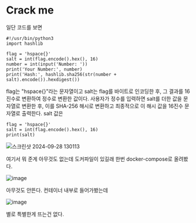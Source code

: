 # Crack me

일단 코드를 보면
```
#!/usr/bin/python3
import hashlib

flag = 'hspace{}'
salt = int(flag.encode().hex(), 16)
number = int(input('Number: '))
print('Your Number:', number)
print('Hash:', hashlib.sha256(str(number + salt).encode()).hexdigest())
```
flag는 "hspace{}"라는 문자열이고 salt는 flag를 바이트로 인코딩한 후, 그 결과를 16진수로 변환하여 정수로 변환한 값이다.
사용자가 정수를 입력하면 salt를 더한 값을 문자열로 변환한 후, 이를 SHA-256 해시로 변환하고 최종적으로 이 해시 값을 16진수 문자열로 출력한다.
salt 값은 
```
flag = 'hspace{}'
salt = int(flag.encode().hex(), 16)
print(salt)
```
![스크린샷 2024-09-28 130113](https://github.com/user-attachments/assets/9fc4bb9a-34a1-4296-bc2f-6fba0db71164)

여기서 뭐 준게 아무것도 없는데 도커파일이 있길래 한번 docker-compose로 올려봤다.

![image](https://github.com/user-attachments/assets/388c880f-c4df-4304-9033-aac8dff0de25)

아무것도 안뜬다. 컨테이너 내부로 들어가봤는데

![image](https://github.com/user-attachments/assets/695f85ef-9a23-4ee9-ba90-29bdc4c83f1b)

별로 특별한게 뜨는건 없다.
